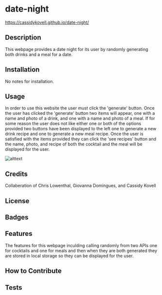 # date-night

https://cassidykovell.github.io/date-night/

## Description

This webpage provides a date night for its user by randomly generating both drinks and a meal for a date. 

## Installation
No notes for installation.

## Usage
In order to use this website the user must click the 'generate' button. Once the user has clicked the 'generate' button two items will appear, one with a name and photo of a drink, and one with a name and photo of a meal. If for some reason the user does not like either one or both of the options provided two buttons have been displayed to the left one to generate a new drink recipe and one to generate a new meal recipe. Once the user is satisfied with the items provided they can click the 'see recipes' button and the name, photo, and recipe of both the cocktail and the meal will be displayed for the user.

![alttext](Deployed.png)

## Credits
Collaberation of Chris Lowenthal, Giovanna Domingues, and Cassidy Kovell

## License

## Badges

## Features
The features for this webpage inculding calling randomly from two APIs one for cocktails and one for meals and then when they are both generated they are stored in local storage so they can be displayed for the user. 

## How to Contribute

## Tests